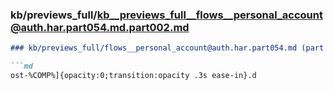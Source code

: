### kb/previews_full/kb__previews_full__flows__personal_account@auth.har.part054.md.part002.md

```md
### kb/previews_full/flows__personal_account@auth.har.part054.md (part 002)

```md
ost-%COMP%]{opacity:0;transition:opacity .3s ease-in}.d
```

```

```
